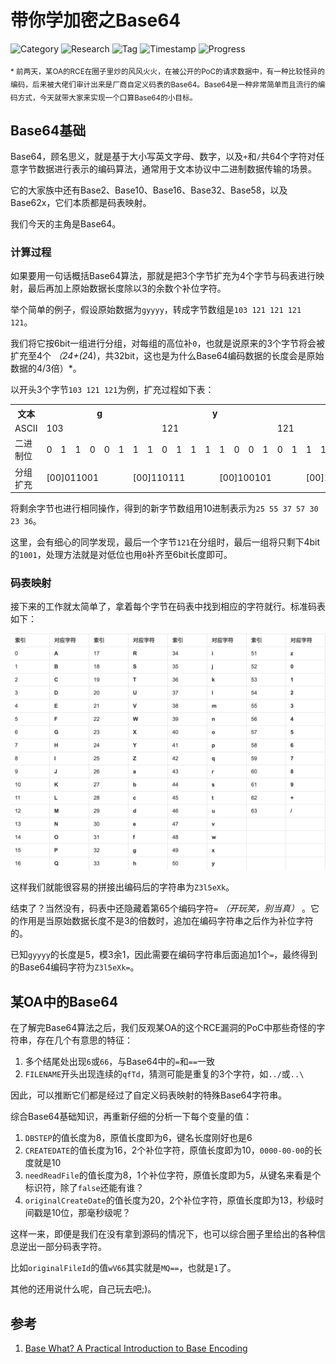 # 带你学加密之Base64

![Category](https://img.shields.io/badge/category-security_research-blue.svg)
![Research](https://img.shields.io/badge/research-cryptology-blue.svg)
![Tag](https://img.shields.io/badge/tag-base64-green.svg)
![Timestamp](https://img.shields.io/badge/timestamp-1561613964-lightgrey.svg)
![Progress](https://img.shields.io/badge/progress-100%25-brightgreen.svg)

<sub>* 前两天，某OA的RCE在圈子里炒的风风火火，在被公开的PoC的请求数据中，有一种比较怪异的编码，后来被大佬们审计出来是厂商自定义码表的Base64。Base64是一种非常简单而且流行的编码方式，今天就带大家来实现一个口算Base64的小目标。</sub>

## Base64基础

Base64，顾名思义，就是基于大小写英文字母、数字，以及`+`和`/`共64个字符对任意字节数据进行表示的编码算法，通常用于文本协议中二进制数据传输的场景。

它的大家族中还有Base2、Base10、Base16、Base32、Base58，以及Base62x，它们本质都是码表映射。

我们今天的主角是Base64。

### 计算过程

如果要用一句话概括Base64算法，那就是把3个字节扩充为4个字节与码表进行映射，最后再加上原始数据长度除以3的余数个补位字符。

举个简单的例子，假设原始数据为`gyyyy`，转成字节数组是`103 121 121 121 121`。

我们将它按6bit一组进行分组，对每组的高位补`0`，也就是说原来的3个字节将会被扩充至4个 *（24+(2*4)，共32bit，这也是为什么Base64编码数据的长度会是原始数据的4/3倍）*。

以开头3个字节`103 121 121`为例，扩充过程如下表：

<table>
  <tr>
    <th>文本</th>
    <th colspan="8">g</th>
    <th colspan="8">y</th>
    <th colspan="8">y</th>
  </tr>
  <tr>
    <td>ASCII</td>
    <td colspan="8">103</td>
    <td colspan="8">121</td>
    <td colspan="8">121</td>
  </tr>
  <tr>
    <td>二进制位</td>
    <td>0</td>
    <td>1</td>
    <td>1</td>
    <td>0</td>
    <td>0</td>
    <td>1</td>
    <td>1</td>
    <td>1</td>
    <td>0</td>
    <td>1</td>
    <td>1</td>
    <td>1</td>
    <td>1</td>
    <td>0</td>
    <td>0</td>
    <td>1</td>
    <td>0</td>
    <td>1</td>
    <td>1</td>
    <td>1</td>
    <td>1</td>
    <td>0</td>
    <td>0</td>
    <td>1</td>
  </tr>
  <tr>
    <td>分组扩充</td>
    <td colspan="6">[00]011001</td>
    <td colspan="6">[00]110111</td>
    <td colspan="6">[00]100101</td>
    <td colspan="6">[00]111001</td>
  </tr>
</table>

将剩余字节也进行相同操作，得到的新字节数组用10进制表示为`25 55 37 57 30 23 36`。

这里，会有细心的同学发现，最后一个字节`121`在分组时，最后一组将只剩下4bit的`1001`，处理方法就是对低位也用`0`补齐至6bit长度即可。

### 码表映射

接下来的工作就太简单了，拿着每个字节在码表中找到相应的字符就行。标准码表如下：

![base64-alphabet.png](crypto-base64/base64-alphabet.png)

这样我们就能很容易的拼接出编码后的字符串为`Z3l5eXk`。

结束了？当然没有，码表中还隐藏着第65个编码字符`=` *（开玩笑，别当真）* 。它的作用是当原始数据长度不是3的倍数时，追加在编码字符串之后作为补位字符的。

已知`gyyyy`的长度是5，模3余1，因此需要在编码字符串后面追加1个`=`，最终得到的Base64编码字符为`Z3l5eXk=`。

## 某OA中的Base64

在了解完Base64算法之后，我们反观某OA的这个RCE漏洞的PoC中那些奇怪的字符串，存在几个有意思的特征：

1. 多个结尾处出现`6`或`66`，与Base64中的`=`和`==`一致
1. `FILENAME`开头出现连续的`qfTd`，猜测可能是重复的3个字符，如`../`或`..\`

因此，可以推断它们都是经过了自定义码表映射的特殊Base64字符串。

综合Base64基础知识，再重新仔细的分析一下每个变量的值：

1. `DBSTEP`的值长度为8，原值长度即为6，键名长度刚好也是6
1. `CREATEDATE`的值长度为16，2个补位字符，原值长度即为10，`0000-00-00`的长度就是10
1. `needReadFile`的值长度为8，1个补位字符，原值长度即为5，从键名来看是个标识符，除了`false`还能有谁？
1. `originalCreateDate`的值长度为20，2个补位字符，原值长度即为13，秒级时间戳是10位，那毫秒级呢？

这样一来，即便是我们在没有拿到源码的情况下，也可以综合圈子里给出的各种信息逆出一部分码表字符。

比如`originalFileId`的值`wV66`其实就是`MQ==`，也就是`1`了。

其他的还用说什么呢，自己玩去吧;)。

## 参考

1. [Base What? A Practical Introduction to Base Encoding](https://code.tutsplus.com/tutorials/base-what-a-practical-introduction-to-base-encoding--net-27590)